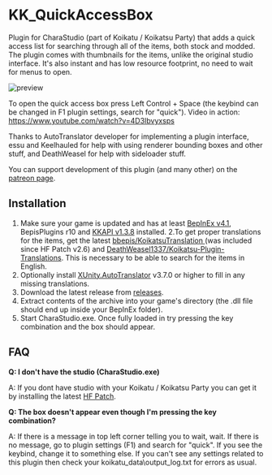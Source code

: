 # KK_QuickAccessBox
Plugin for CharaStudio (part of Koikatu / Koikatsu Party) that adds a quick access list for searching through all of the items, both stock and modded. The plugin comes with thumbnails for the items, unlike the original studio interface. It's also instant and has low resource footprint, no need to wait for menus to open.

![preview](https://user-images.githubusercontent.com/39247311/61983223-d6fdf680-afff-11e9-8a44-95509f681ce0.png)

To open the quick access box press Left Control + Space (the keybind can be changed in F1 plugin settings, search for "quick"). Video in action: https://www.youtube.com/watch?v=4D3Ibvyxsps

Thanks to AutoTranslator developer for implementing a plugin interface, essu and Keelhauled for help with using renderer bounding boxes and other stuff, and DeathWeasel for help with sideloader stuff.

You can support development of this plugin (and many other) on the [patreon page](https://www.patreon.com/ManlyMarco).

## Installation
1. Make sure your game is updated and has at least [BepInEx v4.1](https://github.com/BepInEx/BepInEx), BepisPlugins r10 and [KKAPI v1.3.8](https://github.com/ManlyMarco/KKAPI) installed. 
2.To get proper translations for the items, get the latest [bbepis/KoikatsuTranslation
](https://github.com/bbepis/KoikatsuTranslation) (was included since HF Patch v2.6) and [DeathWeasel1337/Koikatsu-Plugin-Translations](https://github.com/DeathWeasel1337/Koikatsu-Plugin-Translations). This is necessary to be able to search for the items in English.
3. Optionally install [XUnity.AutoTranslator](https://github.com/bbepis/XUnity.AutoTranslator) v3.7.0 or higher to fill in any missing translations.
4. Download the latest release from [releases](/../../releases).
5. Extract contents of the archive into your game's directory (the .dll file should end up inside your BepInEx folder).
6. Start CharaStudio.exe. Once fully loaded in try pressing the key combination and the box should appear.

## FAQ
**Q: I don't have the studio (CharaStudio.exe)**

A: If you dont have studio with your Koikatu / Koikatsu Party you can get it by installing the latest [HF Patch](https://github.com/ManlyMarco/KK-HF_Patch).

**Q: The box doesn't appear even though I'm pressing the key combination?**

A: If there is a message in top left corner telling you to wait, wait. If there is no message, go to plugin settings (F1) and search for "quick". If you see the keybind, change it to something else. If you can't see any settings related to this plugin then check your koikatu_data\output_log.txt for errors as usual.
